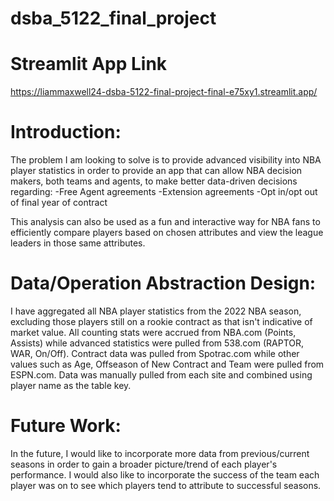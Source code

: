 # dsba_5122_final_project


# Streamlit App Link
https://liammaxwell24-dsba-5122-final-project-final-e75xy1.streamlit.app/

# Introduction:
The problem I am looking to solve is to provide advanced visibility into NBA player statistics in order to provide an app that can allow NBA decision makers, both teams and agents, to make better data-driven decisions regarding:
-Free Agent agreements
-Extension agreements
-Opt in/opt out of final year of contract 

This analysis can also be used as a fun and interactive way for NBA fans to efficiently compare players based on chosen attributes and view the league leaders in those same attributes.

# Data/Operation Abstraction Design:
 I have aggregated all NBA player statistics from the 2022 NBA season, excluding those players still on a rookie contract as that isn't indicative of market value. All counting stats were accrued from NBA.com (Points, Assists) while advanced statistics were pulled from 538.com (RAPTOR, WAR, On/Off). Contract data was pulled from Spotrac.com while other values such as Age, Offseason of New Contract and Team were pulled from ESPN.com. Data was manually pulled from each site and combined using player name as the table key.

# Future Work:
In the future, I would like to incorporate more data from previous/current seasons in order to gain a broader picture/trend of each player's performance. I would also like to incorporate the success of the team each player was on to see which players tend to attribute to successful seasons. 
